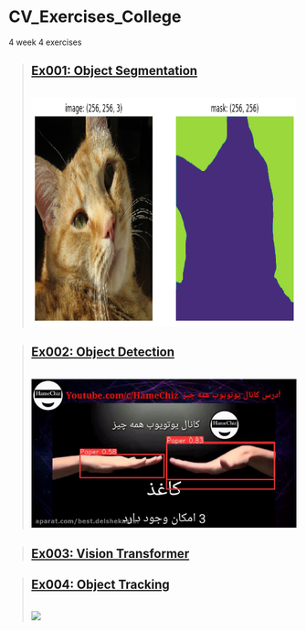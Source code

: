 # CV_Exercises_College
4 week 4 exercises


> ## [Ex001: Object Segmentation][1]
> <br> <a href='#' target='_blank'> <img src='https://github.com/pksenpai/CV_Exercises_College/blob/main/ex001%20Object%20Segmentation/ex001_OS.png' width="800" height="400"/> </a>

> ## [Ex002: Object Detection][2]
> <br> <a href='#' target='_blank'> <img src='https://github.com/pksenpai/CV_Exercises_College/blob/main/ex002%20Object%20Detection/ex002_OD.gif' /> </a>

> ## [Ex003: Vision Transformer][3]


> ## [Ex004: Object Tracking][4]
> <br> <a href='#' target='_blank'> <img src='https://github.com/pksenpai/CV_Exercises_College/blob/main/ex004%20Object%20Tracking/ex004_OT.gif' /> </a>

[1]: <https://github.com/pksenpai/CV_Exercises_College/tree/main/ex001%20Object%20Segmentation> "Ex001: Object Segmentation"
[2]: <https://github.com/pksenpai/CV_Exercises_College/tree/main/Ex002> "Ex002"
[3]: <https://github.com/pksenpai/CV_Exercises_College/tree/main/Ex003> "Ex003"
[4]: <https://github.com/pksenpai/CV_Exercises_College/tree/main/Ex004> "Ex004"

